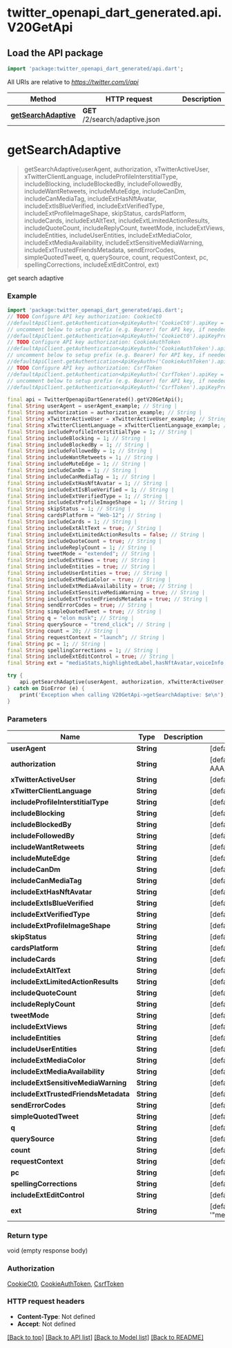 # twitter_openapi_dart_generated.api.V20GetApi

## Load the API package
```dart
import 'package:twitter_openapi_dart_generated/api.dart';
```

All URIs are relative to *https://twitter.com/i/api*

Method | HTTP request | Description
------------- | ------------- | -------------
[**getSearchAdaptive**](V20GetApi.md#getsearchadaptive) | **GET** /2/search/adaptive.json | 


# **getSearchAdaptive**
> getSearchAdaptive(userAgent, authorization, xTwitterActiveUser, xTwitterClientLanguage, includeProfileInterstitialType, includeBlocking, includeBlockedBy, includeFollowedBy, includeWantRetweets, includeMuteEdge, includeCanDm, includeCanMediaTag, includeExtHasNftAvatar, includeExtIsBlueVerified, includeExtVerifiedType, includeExtProfileImageShape, skipStatus, cardsPlatform, includeCards, includeExtAltText, includeExtLimitedActionResults, includeQuoteCount, includeReplyCount, tweetMode, includeExtViews, includeEntities, includeUserEntities, includeExtMediaColor, includeExtMediaAvailability, includeExtSensitiveMediaWarning, includeExtTrustedFriendsMetadata, sendErrorCodes, simpleQuotedTweet, q, querySource, count, requestContext, pc, spellingCorrections, includeExtEditControl, ext)



get search adaptive

### Example
```dart
import 'package:twitter_openapi_dart_generated/api.dart';
// TODO Configure API key authorization: CookieCt0
//defaultApiClient.getAuthentication<ApiKeyAuth>('CookieCt0').apiKey = 'YOUR_API_KEY';
// uncomment below to setup prefix (e.g. Bearer) for API key, if needed
//defaultApiClient.getAuthentication<ApiKeyAuth>('CookieCt0').apiKeyPrefix = 'Bearer';
// TODO Configure API key authorization: CookieAuthToken
//defaultApiClient.getAuthentication<ApiKeyAuth>('CookieAuthToken').apiKey = 'YOUR_API_KEY';
// uncomment below to setup prefix (e.g. Bearer) for API key, if needed
//defaultApiClient.getAuthentication<ApiKeyAuth>('CookieAuthToken').apiKeyPrefix = 'Bearer';
// TODO Configure API key authorization: CsrfToken
//defaultApiClient.getAuthentication<ApiKeyAuth>('CsrfToken').apiKey = 'YOUR_API_KEY';
// uncomment below to setup prefix (e.g. Bearer) for API key, if needed
//defaultApiClient.getAuthentication<ApiKeyAuth>('CsrfToken').apiKeyPrefix = 'Bearer';

final api = TwitterOpenapiDartGenerated().getV20GetApi();
final String userAgent = userAgent_example; // String | 
final String authorization = authorization_example; // String | 
final String xTwitterActiveUser = xTwitterActiveUser_example; // String | 
final String xTwitterClientLanguage = xTwitterClientLanguage_example; // String | 
final String includeProfileInterstitialType = 1; // String | 
final String includeBlocking = 1; // String | 
final String includeBlockedBy = 1; // String | 
final String includeFollowedBy = 1; // String | 
final String includeWantRetweets = 1; // String | 
final String includeMuteEdge = 1; // String | 
final String includeCanDm = 1; // String | 
final String includeCanMediaTag = 1; // String | 
final String includeExtHasNftAvatar = 1; // String | 
final String includeExtIsBlueVerified = 1; // String | 
final String includeExtVerifiedType = 1; // String | 
final String includeExtProfileImageShape = 1; // String | 
final String skipStatus = 1; // String | 
final String cardsPlatform = "Web-12"; // String | 
final String includeCards = 1; // String | 
final String includeExtAltText = true; // String | 
final String includeExtLimitedActionResults = false; // String | 
final String includeQuoteCount = true; // String | 
final String includeReplyCount = 1; // String | 
final String tweetMode = "extended"; // String | 
final String includeExtViews = true; // String | 
final String includeEntities = true; // String | 
final String includeUserEntities = true; // String | 
final String includeExtMediaColor = true; // String | 
final String includeExtMediaAvailability = true; // String | 
final String includeExtSensitiveMediaWarning = true; // String | 
final String includeExtTrustedFriendsMetadata = true; // String | 
final String sendErrorCodes = true; // String | 
final String simpleQuotedTweet = true; // String | 
final String q = "elon musk"; // String | 
final String querySource = "trend_click"; // String | 
final String count = 20; // String | 
final String requestContext = "launch"; // String | 
final String pc = 1; // String | 
final String spellingCorrections = 1; // String | 
final String includeExtEditControl = true; // String | 
final String ext = "mediaStats,highlightedLabel,hasNftAvatar,voiceInfo,birdwatchPivot,enrichments,superFollowMetadata,unmentionInfo,editControl,vibe"; // String | 

try {
    api.getSearchAdaptive(userAgent, authorization, xTwitterActiveUser, xTwitterClientLanguage, includeProfileInterstitialType, includeBlocking, includeBlockedBy, includeFollowedBy, includeWantRetweets, includeMuteEdge, includeCanDm, includeCanMediaTag, includeExtHasNftAvatar, includeExtIsBlueVerified, includeExtVerifiedType, includeExtProfileImageShape, skipStatus, cardsPlatform, includeCards, includeExtAltText, includeExtLimitedActionResults, includeQuoteCount, includeReplyCount, tweetMode, includeExtViews, includeEntities, includeUserEntities, includeExtMediaColor, includeExtMediaAvailability, includeExtSensitiveMediaWarning, includeExtTrustedFriendsMetadata, sendErrorCodes, simpleQuotedTweet, q, querySource, count, requestContext, pc, spellingCorrections, includeExtEditControl, ext);
} catch on DioError (e) {
    print('Exception when calling V20GetApi->getSearchAdaptive: $e\n');
}
```

### Parameters

Name | Type | Description  | Notes
------------- | ------------- | ------------- | -------------
 **userAgent** | **String**|  | [default to 'Mozilla/5.0 (Windows NT 10.0; Win64; x64) AppleWebKit/537.36 (KHTML, like Gecko) Chrome/112.0.0.0 Safari/537.36']
 **authorization** | **String**|  | [default to 'Bearer AAAAAAAAAAAAAAAAAAAAANRILgAAAAAAnNwIzUejRCOuH5E6I8xnZz4puTs%3D1Zv7ttfk8LF81IUq16cHjhLTvJu4FA33AGWWjCpTnA']
 **xTwitterActiveUser** | **String**|  | [default to 'yes']
 **xTwitterClientLanguage** | **String**|  | [default to 'en']
 **includeProfileInterstitialType** | **String**|  | [default to '1']
 **includeBlocking** | **String**|  | [default to '1']
 **includeBlockedBy** | **String**|  | [default to '1']
 **includeFollowedBy** | **String**|  | [default to '1']
 **includeWantRetweets** | **String**|  | [default to '1']
 **includeMuteEdge** | **String**|  | [default to '1']
 **includeCanDm** | **String**|  | [default to '1']
 **includeCanMediaTag** | **String**|  | [default to '1']
 **includeExtHasNftAvatar** | **String**|  | [default to '1']
 **includeExtIsBlueVerified** | **String**|  | [default to '1']
 **includeExtVerifiedType** | **String**|  | [default to '1']
 **includeExtProfileImageShape** | **String**|  | [default to '1']
 **skipStatus** | **String**|  | [default to '1']
 **cardsPlatform** | **String**|  | [default to '"Web-12"']
 **includeCards** | **String**|  | [default to '1']
 **includeExtAltText** | **String**|  | [default to 'true']
 **includeExtLimitedActionResults** | **String**|  | [default to 'false']
 **includeQuoteCount** | **String**|  | [default to 'true']
 **includeReplyCount** | **String**|  | [default to '1']
 **tweetMode** | **String**|  | [default to '"extended"']
 **includeExtViews** | **String**|  | [default to 'true']
 **includeEntities** | **String**|  | [default to 'true']
 **includeUserEntities** | **String**|  | [default to 'true']
 **includeExtMediaColor** | **String**|  | [default to 'true']
 **includeExtMediaAvailability** | **String**|  | [default to 'true']
 **includeExtSensitiveMediaWarning** | **String**|  | [default to 'true']
 **includeExtTrustedFriendsMetadata** | **String**|  | [default to 'true']
 **sendErrorCodes** | **String**|  | [default to 'true']
 **simpleQuotedTweet** | **String**|  | [default to 'true']
 **q** | **String**|  | [default to '"elon musk"']
 **querySource** | **String**|  | [default to '"trend_click"']
 **count** | **String**|  | [default to '20']
 **requestContext** | **String**|  | [default to '"launch"']
 **pc** | **String**|  | [default to '1']
 **spellingCorrections** | **String**|  | [default to '1']
 **includeExtEditControl** | **String**|  | [default to 'true']
 **ext** | **String**|  | [default to '"mediaStats,highlightedLabel,hasNftAvatar,voiceInfo,birdwatchPivot,enrichments,superFollowMetadata,unmentionInfo,editControl,vibe"']

### Return type

void (empty response body)

### Authorization

[CookieCt0](../README.md#CookieCt0), [CookieAuthToken](../README.md#CookieAuthToken), [CsrfToken](../README.md#CsrfToken)

### HTTP request headers

 - **Content-Type**: Not defined
 - **Accept**: Not defined

[[Back to top]](#) [[Back to API list]](../README.md#documentation-for-api-endpoints) [[Back to Model list]](../README.md#documentation-for-models) [[Back to README]](../README.md)

